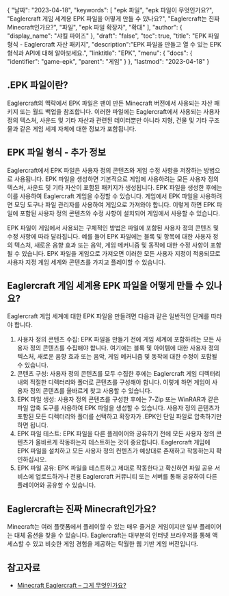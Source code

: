 {
"날짜": "2023-04-18",
  "keywords": [
"epk 파일",
"epk 파일이 무엇인가요?",
"Eaglercraft 게임 세계용 EPK 파일을 어떻게 만들 수 있나요?",
"Eaglercraft는 진짜 Minecraft인가요?",
"파일",
"epk 파일 확장자",
"확대"
],
  "author": {
"display_name": "샤킬 파이즈"
},
"draft": "false",
"toc": true,
"title": "EPK 파일 형식 - Eaglercraft 자산 패키지",
  "description":"EPK 파일을 만들고 열 수 있는 EPK 형식과 API에 대해 알아보세요.",
"linktitle": "EPK",
  "menu": {
    "docs": {
      "identifier": "game-epk",
"parent": "게임"
}
},
"lastmod": "2023-04-18"
}

## .EPK 파일이란?

Eaglercraft의 맥락에서 EPK 파일은 팬이 만든 Minecraft 버전에서 사용되는 자산 패키지 또는 월드 백업을 참조합니다. 이러한 파일에는 Eaglercraft에서 사용되는 사용자 정의 텍스처, 사운드 및 기타 자산과 관련된 데이터뿐만 아니라 지형, 건물 및 기타 구조물과 같은 게임 세계 자체에 대한 정보가 포함됩니다.

## EPK 파일 형식 - 추가 정보

Eaglercraft에서 EPK 파일은 사용자 정의 콘텐츠와 게임 수정 사항을 저장하는 방법으로 사용됩니다. EPK 파일을 생성하면 기본적으로 게임에 사용하려는 모든 사용자 정의 텍스처, 사운드 및 기타 자산이 포함된 패키지가 생성됩니다. EPK 파일을 생성한 후에는 이를 사용하여 Eaglercraft 게임을 수정할 수 있습니다. 게임에서 EPK 파일을 사용하려면 모딩 도구나 파일 관리자를 사용하여 게임으로 가져와야 합니다. 이렇게 하면 EPK 파일에 포함된 사용자 정의 콘텐츠와 수정 사항이 설치되어 게임에서 사용할 수 있습니다.

EPK 파일이 게임에서 사용되는 구체적인 방법은 파일에 포함된 사용자 정의 콘텐츠 및 수정 사항에 따라 달라집니다. 예를 들어 EPK 파일에는 블록 및 항목에 대한 사용자 정의 텍스처, 새로운 음향 효과 또는 음악, 게임 메커니즘 및 동작에 대한 수정 사항이 포함될 수 있습니다. EPK 파일을 게임으로 가져오면 이러한 모든 사용자 지정이 적용되므로 사용자 지정 게임 세계와 콘텐츠를 가지고 플레이할 수 있습니다.

## Eaglercraft 게임 세계용 EPK 파일을 어떻게 만들 수 있나요?

Eaglercraft 게임 세계에 대한 EPK 파일을 만들려면 다음과 같은 일반적인 단계를 따라야 합니다.

1. 사용자 정의 콘텐츠 수집: EPK 파일을 만들기 전에 게임 세계에 포함하려는 모든 사용자 정의 콘텐츠를 수집해야 합니다. 여기에는 블록 및 아이템에 대한 사용자 정의 텍스처, 새로운 음향 효과 또는 음악, 게임 메커니즘 및 동작에 대한 수정이 포함될 수 있습니다.
2. 콘텐츠 구성: 사용자 정의 콘텐츠를 모두 수집한 후에는 Eaglercraft 게임 디렉터리 내의 적절한 디렉터리와 폴더로 콘텐츠를 구성해야 합니다. 이렇게 하면 게임이 사용자 정의 콘텐츠를 올바르게 찾고 사용할 수 있습니다.
3. EPK 파일 생성: 사용자 정의 콘텐츠를 구성한 후에는 7-Zip 또는 WinRAR과 같은 파일 압축 도구를 사용하여 EPK 파일을 생성할 수 있습니다. 사용자 정의 콘텐츠가 포함된 모든 디렉터리와 폴더를 선택하고 확장자가 .EPK인 단일 파일로 압축하기만 하면 됩니다.
4. EPK 파일 테스트: EPK 파일을 다른 플레이어와 공유하기 전에 모든 사용자 정의 콘텐츠가 올바르게 작동하는지 테스트하는 것이 중요합니다. Eaglercraft 게임에 EPK 파일을 설치하고 모든 사용자 정의 컨텐츠가 예상대로 존재하고 작동하는지 확인하십시오.
5. EPK 파일 공유: EPK 파일을 테스트하고 제대로 작동한다고 확신하면 파일 공유 서비스에 업로드하거나 전용 Eaglercraft 커뮤니티 또는 서버를 통해 공유하여 다른 플레이어와 공유할 수 있습니다.

## Eaglercraft는 진짜 Minecraft인가요?

Minecraft는 여러 플랫폼에서 플레이할 수 있는 매우 즐거운 게임이지만 일부 플레이어는 대체 옵션을 찾을 수 있습니다. Eaglercraft는 대부분의 인터넷 브라우저를 통해 액세스할 수 있고 비슷한 게임 경험을 제공하는 탁월한 웹 기반 게임 버전입니다.

## 참고자료
* [Minecraft Eaglercraft – 그게 무엇인가요?](https://apexminecrafthosting.com/eaglercraft-minecraft/)

